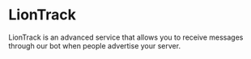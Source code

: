 # LionTrack
 LionTrack is an advanced service that allows you to receive messages through our bot when people advertise your server.
